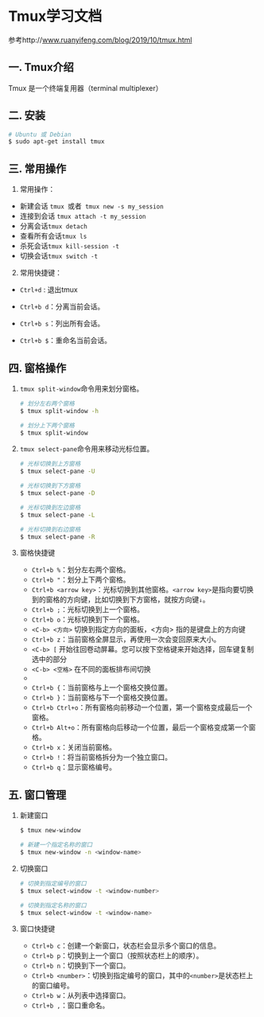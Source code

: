 # Tmux学习文档

参考http://www.ruanyifeng.com/blog/2019/10/tmux.html

## 一. Tmux介绍

Tmux 是一个终端复用器（terminal multiplexer）



## 二. 安装

```bash
# Ubuntu 或 Debian
$ sudo apt-get install tmux
```

## 三. 常用操作

1. 常用操作：

- 新建会话 `tmux `或者` tmux new -s my_session`
- 连接到会话 `tmux attach -t my_session`
- 分离会话`tmux detach`
- 查看所有会话`tmux ls`
- 杀死会话`tmux kill-session -t`
- 切换会话`tmux switch -t`

2. 常用快捷键：

- `Ctrl+d` :  退出tmux

- `Ctrl+b d`：分离当前会话。

- `Ctrl+b s`：列出所有会话。

- `Ctrl+b $`：重命名当前会话。

## 四. 窗格操作

1. `tmux split-window`命令用来划分窗格。

   ```bash
   # 划分左右两个窗格
   $ tmux split-window -h
   
   # 划分上下两个窗格
   $ tmux split-window
   ```

2. `tmux select-pane`命令用来移动光标位置。

   ```bash
   # 光标切换到上方窗格
   $ tmux select-pane -U
   
   # 光标切换到下方窗格
   $ tmux select-pane -D
   
   # 光标切换到左边窗格
   $ tmux select-pane -L
   
   # 光标切换到右边窗格
   $ tmux select-pane -R
   ```

3. 窗格快捷键
   - `Ctrl+b %`：划分左右两个窗格。
   - `Ctrl+b "`：划分上下两个窗格。
   - `Ctrl+b <arrow key>`：光标切换到其他窗格。`<arrow key>`是指向要切换到的窗格的方向键，比如切换到下方窗格，就按方向键`↓`。
   - `Ctrl+b ;`：光标切换到上一个窗格。
   - `Ctrl+b o`：光标切换到下一个窗格。
   - `<C-b> <方向>` 切换到指定方向的面板，<方向> 指的是键盘上的方向键
   - `Ctrl+b z`：当前窗格全屏显示，再使用一次会变回原来大小。
   - `<C-b> [` 开始往回卷动屏幕。您可以按下空格键来开始选择，回车键复制选中的部分
   - `<C-b> <空格>` 在不同的面板排布间切换
   - 
   - `Ctrl+b {`：当前窗格与上一个窗格交换位置。
   - `Ctrl+b }`：当前窗格与下一个窗格交换位置。
   - `Ctrl+b Ctrl+o`：所有窗格向前移动一个位置，第一个窗格变成最后一个窗格。
   - `Ctrl+b Alt+o`：所有窗格向后移动一个位置，最后一个窗格变成第一个窗格。
   - `Ctrl+b x`：关闭当前窗格。
   - `Ctrl+b !`：将当前窗格拆分为一个独立窗口。
   - `Ctrl+b q`：显示窗格编号。

## 五. 窗口管理

 1. 新建窗口

    ```bash
    $ tmux new-window
    
    # 新建一个指定名称的窗口
    $ tmux new-window -n <window-name>
    ```

2. 切换窗口

   ```bash
   # 切换到指定编号的窗口
   $ tmux select-window -t <window-number>
   
   # 切换到指定名称的窗口
   $ tmux select-window -t <window-name>
   ```

3. 窗口快捷键
   - `Ctrl+b c`：创建一个新窗口，状态栏会显示多个窗口的信息。
   - `Ctrl+b p`：切换到上一个窗口（按照状态栏上的顺序）。
   - `Ctrl+b n`：切换到下一个窗口。
   - `Ctrl+b <number>`：切换到指定编号的窗口，其中的`<number>`是状态栏上的窗口编号。
   - `Ctrl+b w`：从列表中选择窗口。
   - `Ctrl+b ,`：窗口重命名。